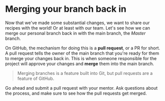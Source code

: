# Merging your branch back in

Now that we've made some substantial changes, we want to share our recipes with the world! Or at least with our team. Let's see how we can merge our personal branch back in with the main branch, the *Master* branch.

On GitHub, the mechanism for doing this is a **pull request**, or a PR for short. A pull request tells the owner of the main branch that you're ready for them to merge your changes back in. This is when someone responsible for the project will approve your changes and **merge** them into the main branch.

> Merging branches is a feature built into Git, but pull requests are a feature of GitHub.

Go ahead and submit a pull request with your mentor. Ask questions about the process, and make sure to see how the pull requests get merged.
